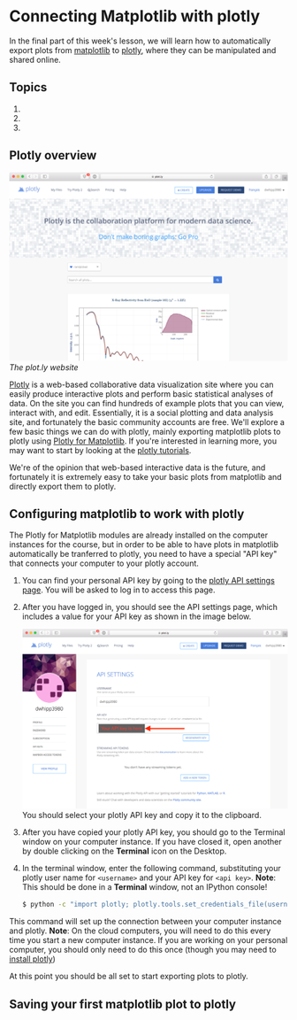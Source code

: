 # Connecting Matplotlib with plotly
In the final part of this week's lesson, we will learn how to automatically export plots from [matplotlib](http://matplotlib.org/) to [plotly](https://plot.ly/), where they can be manipulated and shared online.

## Topics
1. 
2. 
3. 

## Plotly overview
![The plot.ly website](../img/plotly-site.png)<br/>
*The plot.ly website*

[Plotly](https://plot.ly/) is a web-based collaborative data visualization site where you can easily produce interactive plots and perform basic statistical analyses of data.
On the site you can find hundreds of example plots that you can view, interact with, and edit.
Essentially, it is a social plotting and data analysis site, and fortunately the basic community accounts are free.
We'll explore a few basic things we can do with plotly, mainly exporting matplotlib plots to plotly using [Plotly for Matplotlib](https://plot.ly/matplotlib/).
If you're interested in learning more, you may want to start by looking at the [plotly tutorials](http://help.plot.ly/tutorials/).

We're of the opinion that web-based interactive data is the future, and fortunately it is extremely easy to take your basic plots from matplotlib and directly export them to plotly.

## Configuring matplotlib to work with plotly
The Plotly for Matplotlib modules are already installed on the computer instances for the course, but in order to be able to have plots in matplotlib automatically be tranferred to plotly, you need to have a special "API key" that connects your computer to your plotly account.

1. You can find your personal API key by going to the [plotly API settings page](). You will be asked to log in to access this page.
2. After you have logged in, you should see the API settings page, which includes a value for your API key as shown in the image below.

    ![The plotly API settings page](../img/plotly-api-key.png)<br/>
You should select your plotly API key and copy it to the clipboard.
3. After you have copied your plotly API key, you should go to the Terminal window on your computer instance.
If you have closed it, open another by double clicking on the **Terminal** icon on the Desktop.
4. In the terminal window, enter the following command, substituting your plotly user name for `<username>` and your API key for `<api key>`. **Note**: This should be done in a **Terminal** window, not an IPython console!

    ```bash
    $ python -c "import plotly; plotly.tools.set_credentials_file(username='<username>', api_key='<api key>')"
    ```
This command will set up the connection between your computer instance and plotly.
**Note**: On the cloud computers, you will need to do this every time you start a new computer instance.
If you are working on your personal computer, you should only need to do this once (though you may need to [install plotly](https://plot.ly/matplotlib/getting-started/#installation))

At this point you should be all set to start exporting plots to plotly.

## Saving your first matplotlib plot to plotly
